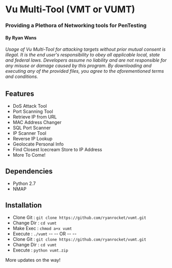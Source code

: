 # Vu Multi-Tool (VMT or VUMT)
### Providing a Plethora of Networking tools for PenTesting
#### By Ryan Wans

###### Usage of Vu Multi-Tool for attacking targets without prior mutual consent is illegal. It is the end user's responsibility to obey all applicable local, state and federal laws. Developers assume no liability and are not responsible for any misuse or damage caused by this program. By downloading and executing any of the provided files, you agree to the aforementioned terms and conditions.

## Features
* DoS Attack Tool
* Port Scanning Tool
* Retrieve IP from URL
* MAC Address Changer
* SQL Port Scanner 
* IP Scanner Tool
* Reverse IP Lookup
* Geolocate Personal Info
* Find Closest Icecream Store to IP Address
* More To Come!

## Dependencies
* Python 2.7
* NMAP

## Installation
* Clone Git    : `git clone https://github.com/ryanrocket/vumt.git`
* Change Dir   : `cd vumt`
* Make Exec    : `chmod a+x vumt`
* Execute      : `./vumt`
-- -- OR -- -- 
* Clone Git    : `git clone https://github.com/ryanrocket/vumt.git`
* Change Dir   : `cd vumt`
* Execute      : `python vumt.zip`

More updates on the way!
